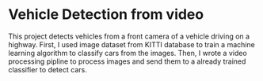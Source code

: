 # Vehicle Detection from video
This project detects vehicles from a front camera of a vehicle driving on a highway. First, I used image dataset from KITTI database to train a machine learning algorithm to classify cars from the images. Then, I wrote a video processing pipline to process images and send them to a already trained classifier to detect cars.
